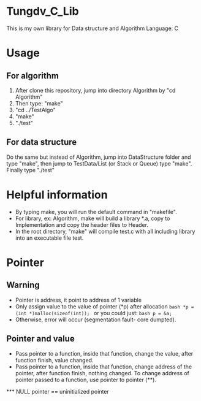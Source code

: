 # Tungdv_C_Lib
This is my own library for Data structure and Algorithm
Language: C

# Usage
## For algorithm
1. After clone this repository, jump into directory Algorithm by "cd Algorithm"
2. Then type: "make" 
3. "cd ../TestAlgo"
4. "make"
5. "./test"

## For data structure
Do the same but instead of Algorithm, jump into DataStructure folder and type "make", 
then jump to TestData/List (or Stack or Queue) type "make". Finally type "./test"

# Helpful information
- By typing make, you will run the default command in "makefile". 
- For library, ex: Algorithm, make will build a library *.a,
copy to Implementation and copy the header files to Header.
- In the root directory, "make" will compile test.c with all including library 
into an executable file test.

# Pointer

## Warning 
- Pointer is address, it point to address of 1 variable
- Only assign value to the value of pointer (*p) after allocation 
``bash
*p = (int *)malloc(sizeof(int));
``
or you could just: 
``bash
p = &a;
``
- Otherwise, error will occur (segmentation fault- core dumpted).

## Pointer and value
- Pass pointer to a function, inside that function, change the value, after function finish, value changed.
- Pass pointer to a function, inside that function, change address of the pointer, after function finish, nothing changed. To change address of pointer passed to a function, use pointer to pointer (**).

*** NULL pointer == uninitialized pointer